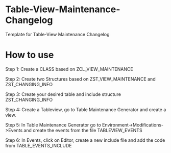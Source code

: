 # Table-View-Maintenance-Changelog
Template for Table-View Maintenance Changelog

# How to use
Step 1: Create a CLASS based on ZCL_VIEW_MAINTENANCE

Step 2: Create two Structures based on ZST_VIEW_MAINTENANCE and ZST_CHANGING_INFO

Step 3: Create your desired table and include structure ZST_CHANGING_INFO

Step 4: Create a Tableview, go to Table Maintenance Generator and create a view. 

Step 5: In Table Maintenance Generator go to Environment->Modifications->Events and create the events from the file TABLEVIEW_EVENTS

Step 6: In Events, click on Editor, create a new include file and add the code from TABLE_EVENTS_INCLUDE
